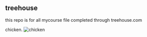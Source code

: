 ## treehouse

this repo is for all mycourse file completed through treehouse.com

chicken.
![chicken](https://user-images.githubusercontent.com/30186471/95847686-eb352d00-0d44-11eb-97ca-b00ee75f614b.jpg)
